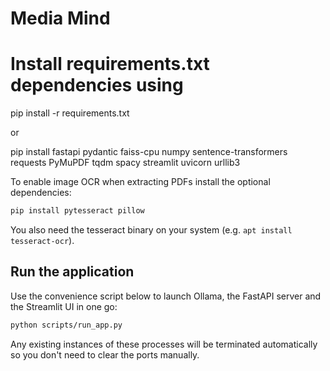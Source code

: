 # Media Mind

# Install requirements.txt dependencies using
pip install -r requirements.txt

or 

pip install fastapi pydantic faiss-cpu numpy sentence-transformers requests PyMuPDF tqdm spacy streamlit uvicorn urllib3

To enable image OCR when extracting PDFs install the optional dependencies:

```bash
pip install pytesseract pillow
```
You also need the tesseract binary on your system (e.g. `apt install tesseract-ocr`).

## Run the application

Use the convenience script below to launch Ollama, the FastAPI server and the
Streamlit UI in one go:

```bash
python scripts/run_app.py
```

Any existing instances of these processes will be terminated automatically so
you don't need to clear the ports manually.
